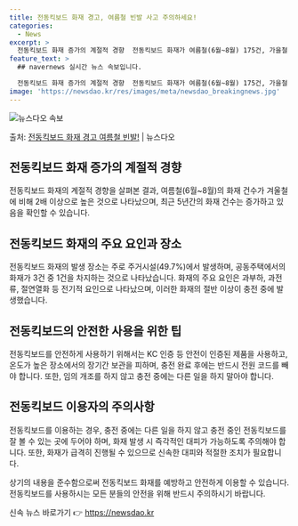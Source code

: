 ```yaml
---
title: 전동킥보드 화재 경고, 여름철 빈발 사고 주의하세요!
categories:
  - News
excerpt: >
  전동킥보드 화재 증가의 계절적 경향  전동킥보드 화재가 여름철(6월~8월) 175건, 가을철 118건, 봄철…
feature_text: >
  ## navernews 실시간 뉴스 속보입니다.

  전동킥보드 화재 증가의 계절적 경향  전동킥보드 화재가 여름철(6월~8월) 175건, 가을철 118건, 봄철…
image: 'https://newsdao.kr/res/images/meta/newsdao_breakingnews.jpg'
---
```


![뉴스다오 속보](https://newsdao.kr/res/images/meta/newsdao_breakingnews.jpg)

<p>출처: <a href="https://newsdao.kr/4200" rel="dofollow">전동킥보드 화재 경고 여름철 빈발!</a> | 뉴스다오</p>

<h2 data-ke-size="size26">전동킥보드 화재 증가의 계절적 경향</h2>
전동킥보드 화재의 계절적 경향을 살펴본 결과, 여름철(6월~8월)의 화재 건수가 겨울철에 비해 2배 이상으로 높은 것으로 나타났으며, 최근 5년간의 화재 건수는 증가하고 있음을 확인할 수 있습니다.

<h2 data-ke-size="size26">전동킥보드 화재의 주요 요인과 장소</h2>
전동킥보드 화재의 발생 장소는 주로 주거시설(49.7%)에서 발생하며, 공동주택에서의 화재가 3건 중 1건을 차지하는 것으로 나타났습니다. 화재의 주요 요인은 과부하, 과전류, 절연열화 등 전기적 요인으로 나타났으며, 이러한 화재의 절반 이상이 충전 중에 발생했습니다.

<h2 data-ke-size="size26">전동킥보드의 안전한 사용을 위한 팁</h2>
전동킥보드를 안전하게 사용하기 위해서는 KC 인증 등 안전이 인증된 제품을 사용하고, 온도가 높은 장소에서의 장기간 보관을 피하며, 충전 완료 후에는 반드시 전원 코드를 빼야 합니다. 또한, 임의 개조를 하지 않고 충전 중에는 다른 일을 하지 말아야 합니다.

<h2 data-ke-size="size26">전동킥보드 이용자의 주의사항</h2>
전동킥보드를 이용하는 경우, 충전 중에는 다른 일을 하지 않고 충전 중인 전동킥보드를 잘 볼 수 있는 곳에 두어야 하며, 화재 발생 시 즉각적인 대피가 가능하도록 주의해야 합니다. 또한, 화재가 급격히 진행될 수 있으므로 신속한 대피와 적절한 조치가 필요합니다.

상기의 내용을 준수함으로써 전동킥보드 화재를 예방하고 안전하게 이용할 수 있습니다. 전동킥보드를 사용하시는 모든 분들의 안전을 위해 반드시 주의하시기 바랍니다. 

신속 뉴스 바로가기 👉 <a href="https://newsdao.kr" rel="dofollow">https://newsdao.kr</a>


